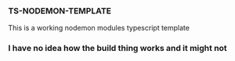 ### TS-NODEMON-TEMPLATE

This is a working nodemon modules typescript template

### I have no idea how the build thing works and it might not
